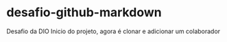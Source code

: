 # desafio-github-markdown
Desafio da DIO
Inicio do projeto, agora é clonar e adicionar um colaborador

